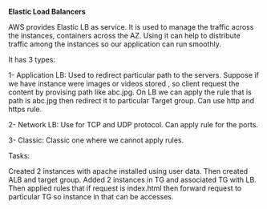 **Elastic Load Balancers**

AWS provides Elastic LB as service. It is used to manage the traffic across the instances, containers across the AZ. Using it can help to distribute traffic 
among the instances so our application can run smoothly.

It has 3 types:

1- Application LB: Used to redirect particular path to the servers. Suppose if we have instance were images or videos stored , so client request the content by provising path like abc.jpg. On LB we can
apply the rule that is path is abc.jpg then redirect it to particular Target group. Can use http and https rule.

2- Network LB: Use for TCP and UDP protocol. Can apply rule for the ports.

3- Classic: Classic one where we cannot apply rules.

Tasks:

Created 2 instances with apache installed using user data. Then created ALB and target group. Added 2 instances in TG and associated TG with LB. 
Then applied rules that if request is index.html then forward request to particular TG so instance in that can be accesses.
